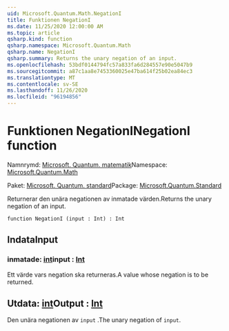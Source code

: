 ```yaml
---
uid: Microsoft.Quantum.Math.NegationI
title: Funktionen NegationI
ms.date: 11/25/2020 12:00:00 AM
ms.topic: article
qsharp.kind: function
qsharp.namespace: Microsoft.Quantum.Math
qsharp.name: NegationI
qsharp.summary: Returns the unary negation of an input.
ms.openlocfilehash: 53bdf0144794fc57a833fa6d284557e90e5047b9
ms.sourcegitcommit: a87c1aa8e7453360025e47ba614f25b02ea84ec3
ms.translationtype: MT
ms.contentlocale: sv-SE
ms.lasthandoff: 11/26/2020
ms.locfileid: "96194856"
---
```

# <a name="negationi-function"></a><span data-ttu-id="ae4ae-102">Funktionen NegationI</span><span class="sxs-lookup"><span data-stu-id="ae4ae-102">NegationI function</span></span>

<span data-ttu-id="ae4ae-103">Namnrymd: [Microsoft. Quantum. matematik](xref:Microsoft.Quantum.Math)</span><span class="sxs-lookup"><span data-stu-id="ae4ae-103">Namespace: [Microsoft.Quantum.Math](xref:Microsoft.Quantum.Math)</span></span>

<span data-ttu-id="ae4ae-104">Paket: [Microsoft. Quantum. standard](https://nuget.org/packages/Microsoft.Quantum.Standard)</span><span class="sxs-lookup"><span data-stu-id="ae4ae-104">Package: [Microsoft.Quantum.Standard](https://nuget.org/packages/Microsoft.Quantum.Standard)</span></span>


<span data-ttu-id="ae4ae-105">Returnerar den unära negationen av inmatade värden.</span><span class="sxs-lookup"><span data-stu-id="ae4ae-105">Returns the unary negation of an input.</span></span>

```qsharp
function NegationI (input : Int) : Int
```


## <a name="input"></a><span data-ttu-id="ae4ae-106">Indata</span><span class="sxs-lookup"><span data-stu-id="ae4ae-106">Input</span></span>

### <a name="input--int"></a><span data-ttu-id="ae4ae-107">inmatade: [int](xref:microsoft.quantum.lang-ref.int)</span><span class="sxs-lookup"><span data-stu-id="ae4ae-107">input : [Int](xref:microsoft.quantum.lang-ref.int)</span></span>

<span data-ttu-id="ae4ae-108">Ett värde vars negation ska returneras.</span><span class="sxs-lookup"><span data-stu-id="ae4ae-108">A value whose negation is to be returned.</span></span>



## <a name="output--int"></a><span data-ttu-id="ae4ae-109">Utdata: [int](xref:microsoft.quantum.lang-ref.int)</span><span class="sxs-lookup"><span data-stu-id="ae4ae-109">Output : [Int](xref:microsoft.quantum.lang-ref.int)</span></span>

<span data-ttu-id="ae4ae-110">Den unära negationen av `input` .</span><span class="sxs-lookup"><span data-stu-id="ae4ae-110">The unary negation of `input`.</span></span>